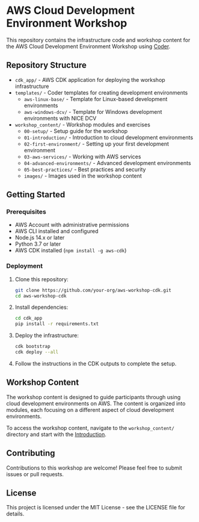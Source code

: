 # AWS Cloud Development Environment Workshop

This repository contains the infrastructure code and workshop content for the AWS Cloud Development Environment Workshop using [Coder](https://coder.com).

## Repository Structure

- `cdk_app/` - AWS CDK application for deploying the workshop infrastructure
- `templates/` - Coder templates for creating development environments
  - `aws-linux-base/` - Template for Linux-based development environments
  - `aws-windows-dcv/` - Template for Windows development environments with NICE DCV
- `workshop_content/` - Workshop modules and exercises
  - `00-setup/` - Setup guide for the workshop
  - `01-introduction/` - Introduction to cloud development environments
  - `02-first-environment/` - Setting up your first development environment
  - `03-aws-services/` - Working with AWS services
  - `04-advanced-environments/` - Advanced development environments
  - `05-best-practices/` - Best practices and security
  - `images/` - Images used in the workshop content

## Getting Started

### Prerequisites

- AWS Account with administrative permissions
- AWS CLI installed and configured
- Node.js 14.x or later
- Python 3.7 or later
- AWS CDK installed (`npm install -g aws-cdk`)

### Deployment

1. Clone this repository:
   ```bash
   git clone https://github.com/your-org/aws-workshop-cdk.git
   cd aws-workshop-cdk
   ```

2. Install dependencies:
   ```bash
   cd cdk_app
   pip install -r requirements.txt
   ```

3. Deploy the infrastructure:
   ```bash
   cdk bootstrap
   cdk deploy --all
   ```

4. Follow the instructions in the CDK outputs to complete the setup.

## Workshop Content

The workshop content is designed to guide participants through using cloud development environments on AWS. The content is organized into modules, each focusing on a different aspect of cloud development environments.

To access the workshop content, navigate to the `workshop_content/` directory and start with the [Introduction](./workshop_content/01-introduction/README.md).

## Contributing

Contributions to this workshop are welcome! Please feel free to submit issues or pull requests.

## License

This project is licensed under the MIT License - see the LICENSE file for details.

